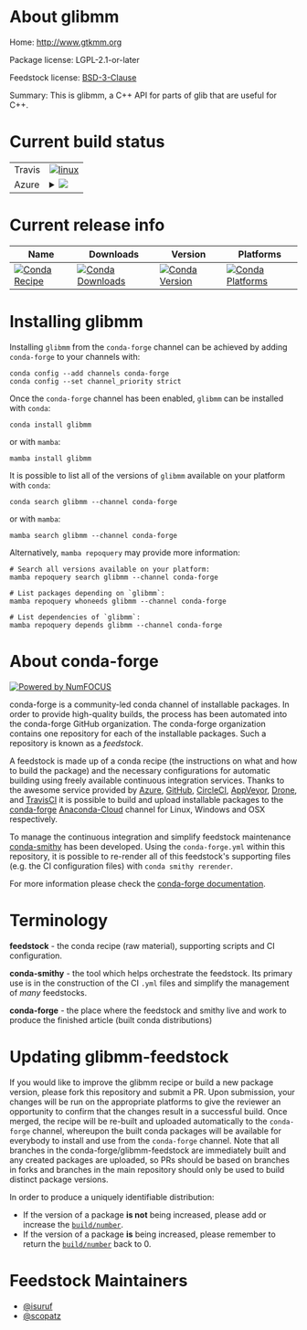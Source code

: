 About glibmm
============

Home: http://www.gtkmm.org

Package license: LGPL-2.1-or-later

Feedstock license: [BSD-3-Clause](https://github.com/conda-forge/glibmm-feedstock/blob/main/LICENSE.txt)

Summary: This is glibmm, a C++ API for parts of glib that are useful for C++.

Current build status
====================


<table><tr>
    <td>Travis</td>
    <td>
      <a href="https://app.travis-ci.com/conda-forge/glibmm-feedstock">
        <img alt="linux" src="https://img.shields.io/travis/com/conda-forge/glibmm-feedstock/main.svg?label=Linux">
      </a>
    </td>
  </tr>
    
  <tr>
    <td>Azure</td>
    <td>
      <details>
        <summary>
          <a href="https://dev.azure.com/conda-forge/feedstock-builds/_build/latest?definitionId=370&branchName=main">
            <img src="https://dev.azure.com/conda-forge/feedstock-builds/_apis/build/status/glibmm-feedstock?branchName=main">
          </a>
        </summary>
        <table>
          <thead><tr><th>Variant</th><th>Status</th></tr></thead>
          <tbody><tr>
              <td>linux_64</td>
              <td>
                <a href="https://dev.azure.com/conda-forge/feedstock-builds/_build/latest?definitionId=370&branchName=main">
                  <img src="https://dev.azure.com/conda-forge/feedstock-builds/_apis/build/status/glibmm-feedstock?branchName=main&jobName=linux&configuration=linux_64_" alt="variant">
                </a>
              </td>
            </tr><tr>
              <td>linux_aarch64</td>
              <td>
                <a href="https://dev.azure.com/conda-forge/feedstock-builds/_build/latest?definitionId=370&branchName=main">
                  <img src="https://dev.azure.com/conda-forge/feedstock-builds/_apis/build/status/glibmm-feedstock?branchName=main&jobName=linux&configuration=linux_aarch64_" alt="variant">
                </a>
              </td>
            </tr><tr>
              <td>linux_ppc64le</td>
              <td>
                <a href="https://dev.azure.com/conda-forge/feedstock-builds/_build/latest?definitionId=370&branchName=main">
                  <img src="https://dev.azure.com/conda-forge/feedstock-builds/_apis/build/status/glibmm-feedstock?branchName=main&jobName=linux&configuration=linux_ppc64le_" alt="variant">
                </a>
              </td>
            </tr><tr>
              <td>osx_64</td>
              <td>
                <a href="https://dev.azure.com/conda-forge/feedstock-builds/_build/latest?definitionId=370&branchName=main">
                  <img src="https://dev.azure.com/conda-forge/feedstock-builds/_apis/build/status/glibmm-feedstock?branchName=main&jobName=osx&configuration=osx_64_" alt="variant">
                </a>
              </td>
            </tr>
          </tbody>
        </table>
      </details>
    </td>
  </tr>
</table>

Current release info
====================

| Name | Downloads | Version | Platforms |
| --- | --- | --- | --- |
| [![Conda Recipe](https://img.shields.io/badge/recipe-glibmm-green.svg)](https://anaconda.org/conda-forge/glibmm) | [![Conda Downloads](https://img.shields.io/conda/dn/conda-forge/glibmm.svg)](https://anaconda.org/conda-forge/glibmm) | [![Conda Version](https://img.shields.io/conda/vn/conda-forge/glibmm.svg)](https://anaconda.org/conda-forge/glibmm) | [![Conda Platforms](https://img.shields.io/conda/pn/conda-forge/glibmm.svg)](https://anaconda.org/conda-forge/glibmm) |

Installing glibmm
=================

Installing `glibmm` from the `conda-forge` channel can be achieved by adding `conda-forge` to your channels with:

```
conda config --add channels conda-forge
conda config --set channel_priority strict
```

Once the `conda-forge` channel has been enabled, `glibmm` can be installed with `conda`:

```
conda install glibmm
```

or with `mamba`:

```
mamba install glibmm
```

It is possible to list all of the versions of `glibmm` available on your platform with `conda`:

```
conda search glibmm --channel conda-forge
```

or with `mamba`:

```
mamba search glibmm --channel conda-forge
```

Alternatively, `mamba repoquery` may provide more information:

```
# Search all versions available on your platform:
mamba repoquery search glibmm --channel conda-forge

# List packages depending on `glibmm`:
mamba repoquery whoneeds glibmm --channel conda-forge

# List dependencies of `glibmm`:
mamba repoquery depends glibmm --channel conda-forge
```


About conda-forge
=================

[![Powered by
NumFOCUS](https://img.shields.io/badge/powered%20by-NumFOCUS-orange.svg?style=flat&colorA=E1523D&colorB=007D8A)](https://numfocus.org)

conda-forge is a community-led conda channel of installable packages.
In order to provide high-quality builds, the process has been automated into the
conda-forge GitHub organization. The conda-forge organization contains one repository
for each of the installable packages. Such a repository is known as a *feedstock*.

A feedstock is made up of a conda recipe (the instructions on what and how to build
the package) and the necessary configurations for automatic building using freely
available continuous integration services. Thanks to the awesome service provided by
[Azure](https://azure.microsoft.com/en-us/services/devops/), [GitHub](https://github.com/),
[CircleCI](https://circleci.com/), [AppVeyor](https://www.appveyor.com/),
[Drone](https://cloud.drone.io/welcome), and [TravisCI](https://travis-ci.com/)
it is possible to build and upload installable packages to the
[conda-forge](https://anaconda.org/conda-forge) [Anaconda-Cloud](https://anaconda.org/)
channel for Linux, Windows and OSX respectively.

To manage the continuous integration and simplify feedstock maintenance
[conda-smithy](https://github.com/conda-forge/conda-smithy) has been developed.
Using the ``conda-forge.yml`` within this repository, it is possible to re-render all of
this feedstock's supporting files (e.g. the CI configuration files) with ``conda smithy rerender``.

For more information please check the [conda-forge documentation](https://conda-forge.org/docs/).

Terminology
===========

**feedstock** - the conda recipe (raw material), supporting scripts and CI configuration.

**conda-smithy** - the tool which helps orchestrate the feedstock.
                   Its primary use is in the construction of the CI ``.yml`` files
                   and simplify the management of *many* feedstocks.

**conda-forge** - the place where the feedstock and smithy live and work to
                  produce the finished article (built conda distributions)


Updating glibmm-feedstock
=========================

If you would like to improve the glibmm recipe or build a new
package version, please fork this repository and submit a PR. Upon submission,
your changes will be run on the appropriate platforms to give the reviewer an
opportunity to confirm that the changes result in a successful build. Once
merged, the recipe will be re-built and uploaded automatically to the
`conda-forge` channel, whereupon the built conda packages will be available for
everybody to install and use from the `conda-forge` channel.
Note that all branches in the conda-forge/glibmm-feedstock are
immediately built and any created packages are uploaded, so PRs should be based
on branches in forks and branches in the main repository should only be used to
build distinct package versions.

In order to produce a uniquely identifiable distribution:
 * If the version of a package **is not** being increased, please add or increase
   the [``build/number``](https://docs.conda.io/projects/conda-build/en/latest/resources/define-metadata.html#build-number-and-string).
 * If the version of a package **is** being increased, please remember to return
   the [``build/number``](https://docs.conda.io/projects/conda-build/en/latest/resources/define-metadata.html#build-number-and-string)
   back to 0.

Feedstock Maintainers
=====================

* [@isuruf](https://github.com/isuruf/)
* [@scopatz](https://github.com/scopatz/)

